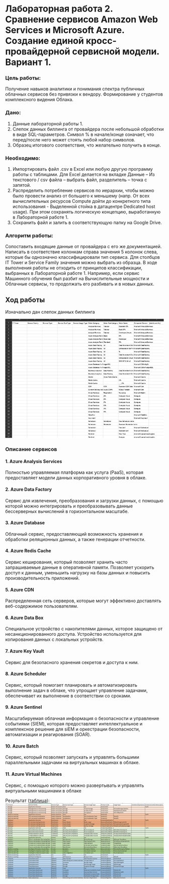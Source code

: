 # Лабораторная работа 2. Сравнение сервисов Amazon Web Services и Microsoft Azure. Создание единой кросс-провайдерной сервисной модели. Вариант 1.

### Цель работы:

Получение навыков аналитики и понимания спектра публичных облачных сервисов без привязки к вендору. Формирование у студентов комплексного видения Облака. 

### Дано:

1. Данные лабораторной работы 1.
2. Слепок данных биллинга от провайдера после небольшой обработки в виде SQL-параметров. Символ % в начале/конце означает, что перед/после него может стоять любой набор символов.
3. Образец итогового соответствия, что желательно получить в конце. 

### Необходимо:

1. Импортировать файл .csv в Excel или любую другую программу работы с таблицами. Для Excel делается на вкладке Данные – Из текстового / csv файла – выбрать файл, разделитель – точка с запятой.
2. Распределить потребление сервисов по иерархии, чтобы можно было провести анализ от большего к меньшему (напр. От всех вычислительных ресурсов Compute дойти до конкретного типа использования - Выделенной стойка в датацентре Dedicated host usage). При этом сохранять логическую концепцию, выработанную в Лабораторной работе 1.
3. Сохранить файл и залить в соответствующую папку на Google Drive.

### Алгоритм работы:

Сопоставить входящие данные от провайдера с его же документацией. Написать в соответствие колонкам справа значения 5 колонок слева, которые бы однозначно классифицировали тип сервиса. Для столбцов IT Tower и Service Family значения можно выбрать из образца. В ходе выполнения работы не отходить от принципов классификации, выбранных в Лабораторной работе 1. Например, если сервис Машинного обучения был разбит на Вычислительные мощности и Облачные сервисы, то продолжать его разбивать и в новых данных.

## Ход работы

Изначально дан слепок данных биллинга

![Исходные данные](https://github.com/lisalaktionova/itmo_devops-clouds/blob/main/Clouds/Labs/Lab_2/1.png)

### Описание сервисов

#### 1. Azure Analysis Services

Полностью управляемая платформа как услуга (PaaS), которая предоставляет модели данных корпоративного уровня в облаке.

#### 2. Azure Data Factory

Сервис для извлечения, преобразования и загрузки данных, с помощью которой можно интегрировать и преобразовывать данные бессерверных вычислений в горизонтальном масштабе.

#### 3. Azure Database

Облачный сервис, предоставляющий возможность хранения и обработки реляционных данных, а также генерации отчетности.

#### 4. Azure Redis Cache

Сервис кеширования, который позволяет хранить часто запрашиваемые данные в оперативной памяти. Позволяет ускорить доступ к данным, уменьшить нагрузку на базы данных и повысить производительность приложений.

#### 5. Azure CDN

Распределенная сеть серверов, которые могут эффективно доставлять веб-содержимое пользователям.

#### 6. Azure Data Box

Специальное устройство с накопителями данных, которое защищено от несанкционированного доступа. Устройство используется для копирования данных с локальных устройств.

#### 7. Azure Key Vault

Сервис для безопасного хранения секретов и доступа к ним.

#### 8. Azure Scheduler

Сервис, который помогает планировать и автоматизировать выполнение задач в облаке, что упрощает управление задачами, обеспечивает их выполнение в соответствии со сроками.

#### 9. Azure Sentinel

Масштабируемая облачная информация о безопасности и управление событиями (SIEM), которая предоставляет интеллектуальное и комплексное решение для siEM и оркестрации безопасности, автоматизации и реагирования (SOAR).

#### 10. Azure Batch

Сервис, который позволяет запускать и управлять большими параллельными задачами на виртуальных машинах в облаке.

#### 11. Azure Virtual Machines

Сервис, с помощью которого можно развертывать и управлять виртуальными машинами в облаке

Результат ([таблица](https://drive.google.com/file/d/1Ju_9MHKxCybr6fUGOxWR-ftbzUSaeDE2/view?usp=drive_link)):
![Итог](https://github.com/lisalaktionova/itmo_devops-clouds/blob/main/Clouds/Labs/Lab_1/2.png)
